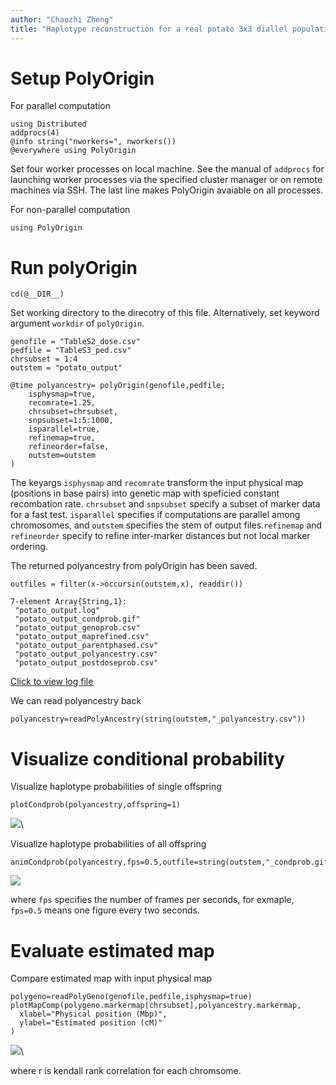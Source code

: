 ```yaml
---
author: "Chaozhi Zheng"
title: "Haplotype reconstruction for a real potato 3x3 diallel population."
---
```



# Setup PolyOrigin

For parallel computation
~~~~{.julia}
using Distributed
addprocs(4)
@info string("nworkers=", nworkers())
@everywhere using PolyOrigin
~~~~~~~~~~~~~


Set four worker processes on local machine. See the manual
of `addprocs` for launching worker processes via the specified cluster manager
or on remote machines via SSH. The last line makes PolyOrigin avaiable on all processes.

For non-parallel computation
~~~~{.julia}
using PolyOrigin
~~~~~~~~~~~~~




# Run polyOrigin

~~~~{.julia}
cd(@__DIR__)
~~~~~~~~~~~~~



Set working directory to the direcotry of this file. Alternatively,
set keyword argument `workdir` of `polyOrigin`.

~~~~{.julia}
genofile = "TableS2_dose.csv"
pedfile = "TableS3_ped.csv"
chrsubset = 1:4
outstem = "potato_output"
~~~~~~~~~~~~~


~~~~{.julia}
@time polyancestry= polyOrigin(genofile,pedfile;
    isphysmap=true,
    recomrate=1.25,
    chrsubset=chrsubset,
    snpsubset=1:5:1000,
    isparallel=true,
    refinemap=true,
    refineorder=false,
    outstem=outstem
)
~~~~~~~~~~~~~


The keyargs `isphysmap`  and `recomrate` transform the input physical map (positions
in base pairs) into genetic map with speficied constant recombation rate. `chrsubset`
and `snpsubset` specify a subset of marker data for a fast test.  `isparallel`
specifies if computations are parallel among chromosomes, and `outstem`
specifies the stem of output files.`refinemap` and `refineorder` specify to refine
inter-marker distances but not local marker ordering.

The returned polyancestry from polyOrigin has been saved.
~~~~{.julia}
outfiles = filter(x->occursin(outstem,x), readdir())
~~~~~~~~~~~~~

~~~~
7-element Array{String,1}:
 "potato_output.log"
 "potato_output_condprob.gif"
 "potato_output_genoprob.csv"
 "potato_output_maprefined.csv"
 "potato_output_parentphased.csv"
 "potato_output_polyancestry.csv"
 "potato_output_postdoseprob.csv"
~~~~




[Click to view log file](potato_output.log)

We can read polyancestry back
~~~~{.julia}
polyancestry=readPolyAncestry(string(outstem,"_polyancestry.csv"))
~~~~~~~~~~~~~




# Visualize conditional probability

Visualize haplotype probabilities of single offspring
~~~~{.julia}
plotCondprob(polyancestry,offspring=1)
~~~~~~~~~~~~~

![](figures/tetraploid_realpotato_8_1.png)\ 




Visualize haplotype probabilities of all offspring
~~~~{.julia}
animCondprob(polyancestry,fps=0.5,outfile=string(outstem,"_condprob.gif"))
~~~~~~~~~~~~~



![](potato_output_condprob.gif)

where `fps` specifies the number of frames per seconds, for exmaple, `fps=0.5`
means one figure every two seconds.

# Evaluate estimated map

Compare estimated map with input physical map
~~~~{.julia}
polygeno=readPolyGeno(genofile,pedfile,isphysmap=true)
plotMapComp(polygeno.markermap[chrsubset],polyancestry.markermap,
  xlabel="Physical position (Mbp)",
  ylabel="Estimated position (cM)"
)
~~~~~~~~~~~~~

![](figures/tetraploid_realpotato_10_1.png)\ 




where r is kendall rank correlation for each chromsome.
